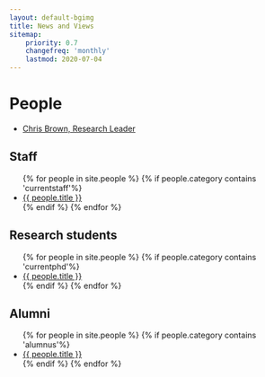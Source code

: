 ```yaml
---
layout: default-bgimg
title: News and Views
sitemap:
    priority: 0.7
    changefreq: 'monthly'
    lastmod: 2020-07-04
---
```


# People

<ul class="list-ppl">
  <li><a class="button-ppl bkg-2" href="/people/Chris-Brown.html">Chris Brown, Research Leader </a></li>
</ul>
<div class="clearme"><p></p></div>

## Staff

<ul class="list-ppl">
    {% for people in site.people %}
    {% if people.category contains 'currentstaff'%}
  <li><a class="button-ppl bkg-2" href="{{ people.url }}">{{ people.title }} </a></li>
    {% endif %}
  {% endfor %}
</ul>
<div class="clearme"></div>

## Research students

<ul class="list-ppl">
    {% for people in site.people %}
    {% if people.category contains 'currentphd'%}
  <li><a class="button-ppl bkg-2" href="{{ people.url }}">{{ people.title }} </a></li>
    {% endif %}
  {% endfor %}
</ul>
<div class="clearme"></div>

## Alumni

<ul class="list-ppl">
    {% for people in site.people %}
    {% if people.category contains 'alumnus'%}
  <li><a class="button-ppl bkg-5" href="{{ people.url }}">{{ people.title }} </a></li>
    {% endif %}
  {% endfor %}
</ul>
<div class="clearme"></div>
